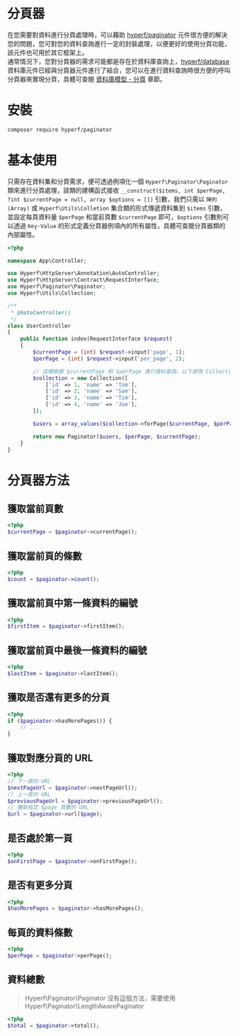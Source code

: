 # 分頁器

在您需要對資料進行分頁處理時，可以藉助 [hyperf/paginator](https://github.com/hyperf/paginator) 元件很方便的解決您的問題，您可對您的資料查詢進行一定的封裝處理，以便更好的使用分頁功能，該元件也可用於其它框架上。   
通常情況下，您對分頁器的需求可能都是存在於資料庫查詢上，[hyperf/database](https://github.com/hyperf/database) 資料庫元件已經與分頁器元件進行了結合，您可以在進行資料查詢時很方便的呼叫分頁器來實現分頁，具體可查閱 [資料庫模型 - 分頁](zh-tw/db/paginator.md) 章節。

# 安裝

```bash
composer require hyperf/paginator
```

# 基本使用

只需存在資料集和分頁需求，便可透過例項化一個 `Hyperf\Paginator\Paginator` 類來進行分頁處理，該類的建構函式接收 `__construct($items, int $perPage, ?int $currentPage = null, array $options = [])` 引數，我們只需以 `陣列(Array)` 或 `Hyperf\Utils\Colletion` 集合類的形式傳遞資料集到 `$items` 引數，並設定每頁資料量 `$perPage` 和當前頁數 `$currentPage` 即可，`$options` 引數則可以透過 `Key-Value` 的形式定義分頁器例項內的所有屬性，具體可查閱分頁器類的內部屬性。

```php
<?php

namespace App\Controller;

use Hyperf\HttpServer\Annotation\AutoController;
use Hyperf\HttpServer\Contract\RequestInterface;
use Hyperf\Paginator\Paginator;
use Hyperf\Utils\Collection;

/**
 * @AutoController()
 */
class UserController
{
    public function index(RequestInterface $request)
    {
        $currentPage = (int) $request->input('page', 1);
        $perPage = (int) $request->input('per_page', 2);

        // 這裡根據 $currentPage 和 $perPage 進行資料查詢，以下使用 Collection 代替
        $collection = new Collection([
            ['id' => 1, 'name' => 'Tom'],
            ['id' => 2, 'name' => 'Sam'],
            ['id' => 3, 'name' => 'Tim'],
            ['id' => 4, 'name' => 'Joe'],
        ]);

        $users = array_values($collection->forPage($currentPage, $perPage)->toArray());

        return new Paginator($users, $perPage, $currentPage);
    }
}
```

# 分頁器方法

## 獲取當前頁數

```php
<?php
$currentPage = $paginator->currentPage();
```

## 獲取當前頁的條數

```php
<?php
$count = $paginator->count();
```

## 獲取當前頁中第一條資料的編號

```php
<?php
$firstItem = $paginator->firstItem();
```

## 獲取當前頁中最後一條資料的編號

```php
<?php
$lastItem = $paginator->lastItem();
```

## 獲取是否還有更多的分頁

```php
<?php
if ($paginator->hasMorePages()) {
    // ...
}
```

## 獲取對應分頁的 URL

```php
<?php
// 下一頁的 URL
$nextPageUrl = $paginator->nextPageUrl();
// 上一頁的 URL
$previousPageUrl = $paginator->previousPageUrl();
// 獲取指定 $page 頁數的 URL
$url = $paginator->url($page);
```

## 是否處於第一頁

```php
<?php
$onFirstPage = $paginator->onFirstPage();
```

## 是否有更多分頁

```php
<?php
$hasMorePages = $paginator->hasMorePages();
```

## 每頁的資料條數

```php
<?php
$perPage = $paginator->perPage();
```

## 資料總數

> Hyperf\Paginator\Paginator 沒有這個方法，需要使用 Hyperf\Paginator\LengthAwarePaginator

```php
<?php
$total = $paginator->total();
```
